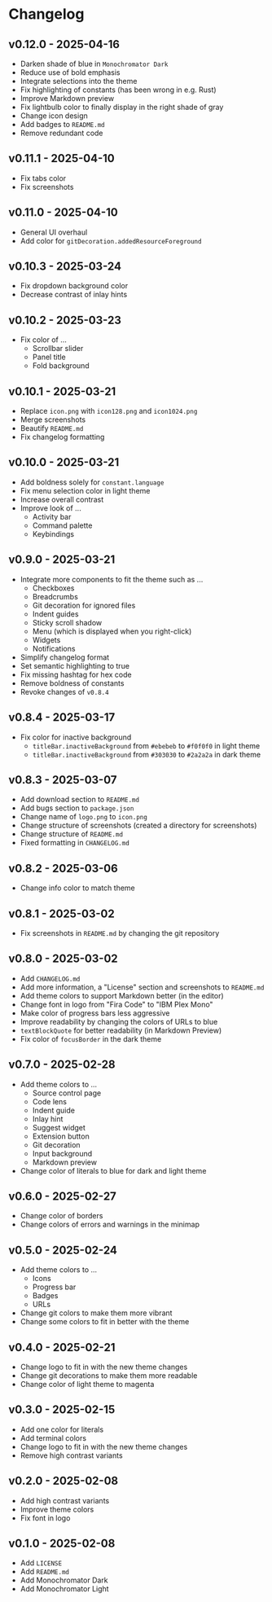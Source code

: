 # Changelog

## v0.12.0 - 2025-04-16

- Darken shade of blue in `Monochromator Dark`
- Reduce use of bold emphasis
- Integrate selections into the theme
- Fix highlighting of constants (has been wrong in e.g. Rust)
- Improve Markdown preview
- Fix lightbulb color to finally display in the right shade of gray
- Change icon design
- Add badges to `README.md`
- Remove redundant code

## v0.11.1 - 2025-04-10

- Fix tabs color
- Fix screenshots

## v0.11.0 - 2025-04-10

- General UI overhaul
- Add color for `gitDecoration.addedResourceForeground`

## v0.10.3 - 2025-03-24

- Fix dropdown background color
- Decrease contrast of inlay hints

## v0.10.2 - 2025-03-23

- Fix color of ...
    - Scrollbar slider
    - Panel title
    - Fold background

## v0.10.1 - 2025-03-21

- Replace `icon.png` with `icon128.png` and `icon1024.png`
- Merge screenshots
- Beautify `README.md`
- Fix changelog formatting

## v0.10.0 - 2025-03-21

- Add boldness solely for `constant.language`
- Fix menu selection color in light theme
- Increase overall contrast
- Improve look of ...
    - Activity bar
    - Command palette
    - Keybindings

## v0.9.0 - 2025-03-21

- Integrate more components to fit the theme such as ...
    - Checkboxes
    - Breadcrumbs
    - Git decoration for ignored files
    - Indent guides
    - Sticky scroll shadow
    - Menu (which is displayed when you right-click)
    - Widgets
    - Notifications
- Simplify changelog format
- Set semantic highlighting to true
- Fix missing hashtag for hex code
- Remove boldness of constants
- Revoke changes of `v0.8.4`

## v0.8.4 - 2025-03-17

- Fix color for inactive background
    - `titleBar.inactiveBackground` from `#ebebeb` to `#f0f0f0` in light theme
    - `titleBar.inactiveBackground` from `#303030` to `#2a2a2a` in dark theme

## v0.8.3 - 2025-03-07

- Add download section to `README.md`
- Add bugs section to `package.json`
- Change name of `logo.png` to `icon.png`
- Change structure of screenshots (created a directory for screenshots)
- Change structure of `README.md`
- Fixed formatting in `CHANGELOG.md`

## v0.8.2 - 2025-03-06

- Change info color to match theme

## v0.8.1 - 2025-03-02

- Fix screenshots in `README.md` by changing the git repository

## v0.8.0 - 2025-03-02

- Add `CHANGELOG.md`
- Add more information, a "License" section and screenshots to `README.md`
- Add theme colors to support Markdown better (in the editor)
- Change font in logo from "Fira Code" to "IBM Plex Mono"
- Make color of progress bars less aggressive
- Improve readability by changing the colors of URLs to blue
- `textBlockQuote` for better readability (in Markdown Preview)
- Fix color of `focusBorder` in the dark theme

## v0.7.0 - 2025-02-28

- Add theme colors to ...
    - Source control page
    - Code lens
    - Indent guide
    - Inlay hint
    - Suggest widget
    - Extension button
    - Git decoration
    - Input background
    - Markdown preview
- Change color of literals to blue for dark and light theme

## v0.6.0 - 2025-02-27

- Change color of borders
- Change colors of errors and warnings in the minimap

## v0.5.0 - 2025-02-24

- Add theme colors to ...
    - Icons
    - Progress bar
    - Badges
    - URLs
- Change git colors to make them more vibrant
- Change some colors to fit in better with the theme

## v0.4.0 - 2025-02-21

- Change logo to fit in with the new theme changes
- Change git decorations to make them more readable
- Change color of light theme to magenta

## v0.3.0 - 2025-02-15

- Add one color for literals
- Add terminal colors
- Change logo to fit in with the new theme changes
- Remove high contrast variants

## v0.2.0 - 2025-02-08

- Add high contrast variants
- Improve theme colors
- Fix font in logo

## v0.1.0 - 2025-02-08

- Add `LICENSE`
- Add `README.md`
- Add Monochromator Dark
- Add Monochromator Light
